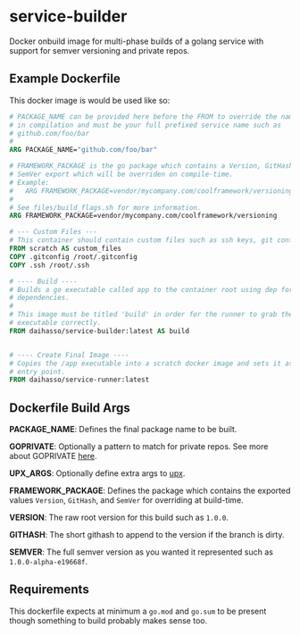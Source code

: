 # service-builder
Docker onbuild image for multi-phase builds of a golang service with support 
for semver versioning and private repos.

## Example Dockerfile
This docker image is would be used like so:

```dockerfile
# PACKAGE_NAME can be provided here before the FROM to override the name used
# in compilation and must be your full prefixed service name such as
# github.com/foo/bar
#
ARG PACKAGE_NAME="github.com/foo/bar"

# FRAMEWORK_PACKAGE is the go package which contains a Version, GitHash and
# SemVer export which will be overriden on compile-time.
# Example:
#   ARG FRAMEWORK_PACKAGE=vendor/mycompany.com/coolframework/versioning
#
# See files/build_flags.sh for more information.
ARG FRAMEWORK_PACKAGE=vendor/mycompany.com/coolframework/versioning

# --- Custom Files ---
# This container should contain custom files such as ssh keys, git config, etc.
FROM scratch AS custom_files
COPY .gitconfig /root/.gitconfig
COPY .ssh /root/.ssh

# ---- Build ----
# Builds a go executable called app to the container root using dep for
# dependencies.
#
# This image must be titled 'build' in order for the runner to grab the
# executable correctly.
FROM daihasso/service-builder:latest AS build


# ---- Create Final Image ----
# Copies the /app executable into a scratch docker image and sets it as the
# entry point.
FROM daihasso/service-runner:latest
```

## Dockerfile Build Args
**PACKAGE_NAME**: Defines the final package name to be built.

**GOPRIVATE**: Optionally a pattern to match for private repos.
 See more about GOPRIVATE 
[here](https://golang.org/cmd/go/#hdr-Module_configuration_for_non_public_modules).

**UPX_ARGS**: Optionally define extra args to [upx](https://upx.github.io/).

**FRAMEWORK_PACKAGE**: Defines the package which contains the exported values
`Version`, `GitHash`, and `SemVer` for overriding at build-time.

**VERSION**: The raw root version for this build such as `1.0.0`.

**GITHASH**: The short githash to append to the version if the branch is dirty.

**SEMVER**: The full semver version as you wanted it represented such as
 `1.0.0-alpha-e19668f`.

## Requirements
This dockerfile expects at minimum a `go.mod` and `go.sum` to be present
though something to build probably makes sense too.
